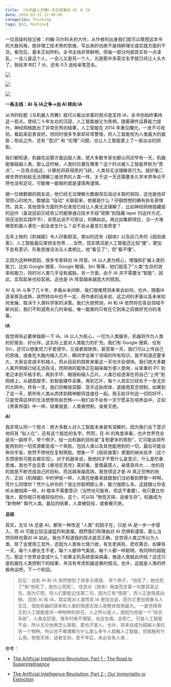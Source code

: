 ```yaml
---
title: 《与机器人共舞》读后感兼谈 AI 与 IA
date: 2016-03-31 22:00:00
categories: Thinking
tags: [AI, Machine]
---
```


一位高级科技记者：约翰·马尔科夫的大作，从作者的出身我们就可以猜想这本书的大致风格，绝非理工技术男的思维，写出来的也绝不是纯粹理论或实践方面的干货。看完后，基本正如所料。全书主线非常鲜明，但每一部分内部其实有一点凌乱，一会儿是这个人，一会儿又是另一个人，光是那许多英文名字就已经让人头大了。我给本书打 7 分，还有 0.5 送给亲笔签名。

<!--more-->

![](http://qnimg.lovevivian.cn/machine-of-loving-grace-3.jpeg)

![](http://qnimg.lovevivian.cn/machine-of-loving-grace-2.jpeg)

![](http://qnimg.lovevivian.cn/machine-of-loving-grace-1.jpeg)

**一条主线：AI 与 IA之争→由 AI 转向 IA**

从书的标题《与机器人共舞》就可以看出坐着的观点是支持 IA，全书也始终秉持这一观点。曾经二十年左右的沉寂，人工智能被沦为笑柄，随着硬件运算能力提升，神经网络跑出了非常优秀的结果，人工智能在 2014 年重见曙光，一发不可收拾，看起来前景良好。但同时很多专家却非常警惕，将人工智能视为人类最大的威胁；除此之外，还有 “意识” 和 “伦理” 问题，也让人工智能蒙上了一层淡淡的阴影。

我们都知道，机器在运算方面远超人类，绝大多数专家也都认同迟早有一天，机器能够超越人类，那么这时候，人类的位置在哪里？这个时点被人工智能界称为”奇点“，一旦奇点临近，计算机将获得质的飞跃，人类将无法理解其行为。就好像二维世界的蚂蚁无法理解三维世界的人类一样。关于这一天还需要多久学术界争论不停也没有定论，可能唯一能做的就是谨慎再谨慎。

据一位做数据的朋友说，他已经无法理解大数据背后自动关联的规则，这也是他非常担心的地方。数据会 ”自动“ 关联起来，依据是什么？仔细想想的确有些毛骨悚然。其实，其他很多方面的外在表现已经让人类无法理解了，比如神经网络隐藏层的运作（虽说目前已经有公司能够通过技术手段”观察“到隐藏 layer 的运作方式，但还没到实践环节），吴恩达说不可思议，的确如此。再比如集群效应，当一大堆微型机器人凑在一起会发生什么？会不会从量变引发质变？

去年上映的《机械姬》令人印象颇深，类似的还有《超体》以及前几年的《超验骇客》，人工智能最后掌控全世界……当然，现实情况是人工智能还比较”傻“，更加不会有意识，形象思维没法与人类相比，他”看见了“，但”看不懂“。

正因为这种种原因，很多专家转向 IA 阵营。IA 以人类为核心，增强和扩展人类的能力，比如 Google 搜索、Google 眼镜、Siri 等等，他们提高了”人类“生存的效率和能力，同时对人类几乎没有威胁。另一方面，由于 IA 并不需要太”智能“，因此，实现起来也较容易。这也是 IA 阵营越来越庞大的原因。

AI 与 IA 斗争了几十年，矛盾从未间断，我们很难预测未来会如何。也许，随着IA逐渐普及成熟，突然转向AI也不一定。用作者的话来说，这之间的矛盾以及未来如何发展，取决于人类科学家的决策。我们大胆预测，AI 和 IA 依然将在各自领域不断向前，我们不知道奇点几时来临，唯一能做的只有在它到来之前做好充分的准备。

**IA**

我觉得有必要单独聊一下 IA。IA 以人为核心，一切为人类服务，机器将作为人类的好朋友、好伙伴。这实际上是对人类能力的扩充。我们有 Google 搜索，也有 Siri，还可以想象剪刀手爱德华，又或者钢铁侠，甚至某一天，我们可以上传自己的思维，或者在大脑内植入芯片，瞬间学会某个领域的所有知识。我不知道还要多久，大家会变成半机械人，但从目前的趋势来看这一天也许会很快。我们绝大多数人离开网络已经无法存活，而网络的载体正在越来越方便人使用，从笨重的 PC 到笔记本到平板手机，再到手环、眼镜和植入芯片。人类已经逐渐在将自己”上传“到网络上，从键盘敲字，到智能硬件采集，再到芯片，每个人其实已经处于一张无形的大网中。终有一天，我们将解放双脚、双手这些肉体，直接用意念控制，如果到了这一天，那所有人类从肉体到精神都将连接在一起。我无权评判这一切的好坏，只是觉得这样的生活想想有些恐怖——我们会不会有一天宁愿呆在培养皿中，正如《黑客帝国》中一样。结果就是，人类被控制，或者灭绝。

**AI**

我非常认同一个观点：绝大多数人对人工智能本身是有误解的，因为我们会下意识地将其 “拟人化”，还有这个尴尬的名字。然而，在 AI 的角度来看，也许世界完全是另一副样子。举个例子，给一台机器的目标是”复制更多的笑脸“，它可能会将所能用到的一切资源都变成一个笑脸，包括人类以及其他能用到的一切，最后可能会奔向宇宙，依然不停地在复制笑脸。想象一下《超验骇客》里面的纳米技术（这个东西很有可能会被实现）。对于机器来说，我他妈才不管什么是意识，什么是形象思维，我也不会去管《泰坦尼克号》真好看，爱情最感人，亲情真伟大……他的目的就是不断完成自己的目标，而且越来越高效。我觉得这才是 AI 真正恐怖的地方，正如《机械姬》中的伊娃一样，人类在她看来就跟我们当初看到野兽一样啊，凭什么同情你？凭什么听你的？我比你聪明那么多，能力强那么多。这就跟让你去听从猪指挥一样。AI 根本不需要意识（当然也可能有，但这不重要），他只要比你强大，那你就只有被奴役的份。这个，可以叫 ”物竞天择，适者生存“。机器成为 ”新物种“ 取代人类。最后的结果，人类被奴役，或者被灭绝。

**总结**

其实，无论 IA 还是 AI，都有一种改造 ”人类“ 的因子在，只是 IA 是一步一步侵入，而 AI 可能比较迅速猛烈和直接。既然我们有理由对 AI 恐惧和谨慎，那么当然同样也需对 IA 如此。我也不知道我的观点是否正确，总觉得人类之所以为人类，除了会使用工具外，还因为人类有七情六欲，有生老病死、悲欢离合。如果有一天，每个人都长生不老，每个人都帅气美丽，每个人都一样聪明，有同样的超能力，那这个世界会变成什么？如果主机系统感染病毒，难道人类就此终结？这还只是机器在人类控制下的结果，并没有考虑机器逆袭的情况。也许，这就是人类的终极命运吧，下一个轮回。



> 后记：谈到 AI 和 IA 突然想到了效率与情感。 举个例子，“他死了，她也死了”和“他死了，她伤心而死”。 信息论（效率）角度而言第一句更容易记住，因为它短，但人们更能记住第二句，因为它有“情感”，而人正是情感动物。 回到 AI 和 IA，其实就对人类而言 IA 更加合适，因为它更加侧重与人交互，借助机器的效率和人类的情感实现人类整体效用最大。 一直觉得真正的人工智能是另一种物种的存在，人之所以是人，就因为他是一个“综合系统”，人类会犯错，很多时候不理智，也会生病，会死亡。可是人工智能不会，所以无论他再怎么智能，那也不是人，也许，将来会成为超越人类的另一个物种。所以也不难理解为什么那么多牛人抵触人工智能，但抵触有什么用。物竞天择，适者生存。若干年后，未必会有人类… 



参考：

- [The Artificial Intelligence Revolution: Part 1 - The Road to Superintelligence](https://waitbutwhy.com/2015/01/artificial-intelligence-revolution-1.html)

- [The Artificial Intelligence Revolution: Part 2 - Our Immortality or Extinction](https://waitbutwhy.com/2015/01/artificial-intelligence-revolution-2.html)

